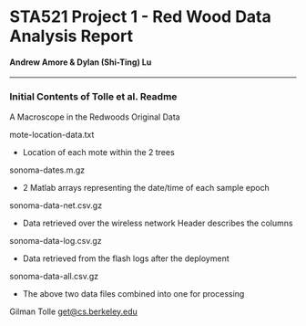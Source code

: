 # STA521 Project 1 - Red Wood Data Analysis Report
#### Andrew Amore & Dylan (Shi-Ting) Lu

***
### Initial Contents of Tolle et al. Readme
A Macroscope in the Redwoods
Original Data

mote-location-data.txt
  - Location of each mote within the 2 trees

sonoma-dates.m.gz 
  - 2 Matlab arrays representing the date/time of each sample epoch

sonoma-data-net.csv.gz
  - Data retrieved over the wireless network
    Header describes the columns

sonoma-data-log.csv.gz
  - Data retrieved from the flash logs after the deployment

sonoma-data-all.csv.gz
  - The above two data files combined into one for processing

Gilman Tolle
<get@cs.berkeley.edu>
